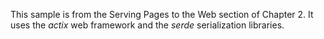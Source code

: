 This sample is from the Serving Pages to the Web section of Chapter 2.
It uses the _actix_ web framework and the _serde_ serialization libraries.